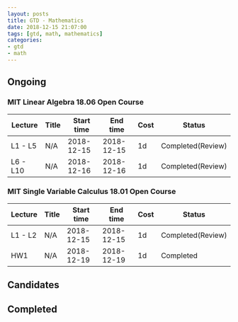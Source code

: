 ```yaml
---
layout: posts
title: GTD - Mathematics
date: 2018-12-15 21:07:00
tags: [gtd, math, mathematics]
categories:
- gtd
- math
---
```


## Ongoing
### MIT Linear Algebra 18.06 Open Course
| Lecture  | Title | Start time | End time   | Cost | Status            |
| -        | -     | -          | -          | -    | -                 |
| L1 - L5  | N/A   | 2018-12-15 | 2018-12-15 | 1d   | Completed(Review) |
| L6 - L10 | N/A   | 2018-12-16 | 2018-12-16 | 1d   | Completed(Review) |

<!-- more -->

### MIT Single Variable Calculus 18.01 Open Course
| Lecture | Title | Start time | End time   | Cost | Status            |
| -       | -     | -          | -          | -    | -                 |
| L1 - L2 | N/A   | 2018-12-15 | 2018-12-15 | 1d   | Completed(Review) |
| HW1     | N/A   | 2018-12-19 | 2018-12-19 | 1d   | Completed         |

## Candidates

## Completed

